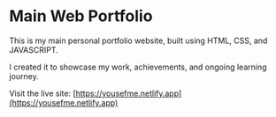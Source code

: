 # Main Web Portfolio

This is my main personal portfolio website, built using HTML, CSS, and JAVASCRIPT.

I created it to showcase my work, achievements, and ongoing learning journey.

Visit the live site: [https://yousefme.netlify.app](https://yousefme.netlify.app)
